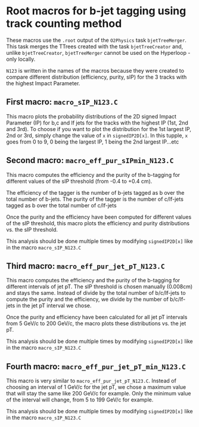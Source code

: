 # Root macros for b-jet tagging using track counting method

These macros use the ```.root``` output of the ```O2Physics``` task ```bjetTreeMerger```. This task merges the TTrees created with the task ```bjetTreeCreator``` and, unlike ```bjetTreeCreator```, ```bjetTreeMerger``` cannot be used on the Hyperloop - only locally.

```N123``` is written in the names of the macros because they were created to compare different distribution (efficiency, purity, sIP) for the 3 tracks with the highest Impact Parameter.

## First macro: ```macro_sIP_N123.C```

This macro plots the probability distributions of the 2D signed Impact Parameter (IP) for b,c and lf jets for the tracks with the highest IP (1st, 2nd and 3rd). To choose if you want to plot the distribution for the 1st largest IP, 2nd or 3rd, simply change the value of ```x``` in ```signedIP2D[x]```. In this tupple, ```x``` goes from 0 to 9, 0 being the largest IP, 1 being the 2nd largest IP...etc


## Second macro: ```macro_eff_pur_sIPmin_N123.C```

This macro computes the efficiency and the purity of the b-tagging for different values of the sIP threshold (from -0.4 to +0.4 cm).

The efficiency of the tagger is the number of b-jets tagged as b over the total number of b-jets. The purity of the tagger is the number of c/lf-jets tagged as b over the total number of c/lf-jets

Once the purity and the efficiency have been computed for different values of the sIP threshold, this macro plots the efficiency and purity distributions vs. the sIP threshold.

This analysis should be done multiple times by modifying ```signedIP2D[x]``` like in the macro ```macro_sIP_N123.C```

## Third macro: ```macro_eff_pur_jet_pT_N123.C```

This macro computes the efficiency and the purity of the b-tagging for different intervals of jet pT. The sIP threshold is chosen manually (0.008cm) and stays the same. Instead of divide by the total number of b/c/lf-jets to compute the purity and the efficiency, we divide by the number of b/c/lf-jets in the jet pT interval we chose.

Once the purity and efficiency have been calculated for all jet pT intervals from 5 GeV/c to 200 GeV/c, the macro plots these distributions vs. the jet pT. 

This analysis should be done multiple times by modifying ```signedIP2D[x]``` like in the macro ```macro_sIP_N123.C```

## Fourth macro: ```macro_eff_pur_jet_pT_min_N123.C```

This macro is very similar to ```macro_eff_pur_jet_pT_N123.C```. Instead of choosing an interval of 1 GeV/c for the jet pT, we chose a maximum value that will stay the same like 200 GeV/c for example. Only the minimum value of the interval will change, from 5 to 199 GeV/c for example.

This analysis should be done multiple times by modifying ```signedIP2D[x]``` like in the macro ```macro_sIP_N123.C```